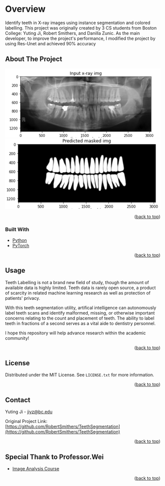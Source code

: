 # Overview
Identify teeth in X-ray images using instance segmentation and colored labelling.
This project was originally created by 3 CS students from Boston College: Yuting Ji, Robert Smithers, and Danilla Zunic.
As the main developer, to improve the project's performance, I modified the project by using Res-Unet and achieved 90% accuracy

<div id="top"></div>


<!-- ABOUT THE PROJECT -->
## About The Project

[![Teeth Art][teeth-art1]](https://github.com/jytjyt05/Xray-Teeth-Segmentation)
[![Teeth Art][teeth-art2]](https://github.com/jytjyt05/Xray-Teeth-Segmentation)

<p align="right">(<a href="#top">back to top</a>)</p>



### Built With

* [Python](https://www.python.org/)
* [PyTorch](https://pytorch.org/)

<p align="right">(<a href="#top">back to top</a>)</p>


<!-- ### Prerequisites

This is an example of how to list things you need to use the software and how to install them. It is recommended to install these within a virtual environment within the repository.

* PyTorch
  ```sh
  pip install torch
  ```


<!-- USAGE EXAMPLES -->
## Usage

Teeth Labelling is not a brand new field of study, though the amount of available data is highly limited. Teeth data is rarely open source, a product of scarcity in related machine learning research as well as protection of patients' privacy.

With this teeth segmentation utility, artifical intelligence can autonomously label teeth scans and identify malformed, missing, or otherwise important concerns relating to the count and placement of teeth. The ability to label teeth in fractions of a second serves as a vital aide to dentistry personnel.

I hope this repository will help advance research within the academic community!

<p align="right">(<a href="#top">back to top</a>)</p>


<!-- LICENSE -->
## License
Distributed under the MIT License. See `LICENSE.txt` for more information.
<p align="right">(<a href="#top">back to top</a>)</p>



<!-- CONTACT -->
## Contact
Yuting Ji - jiyz@bc.edu

Original Project Link: [https://github.com/RobertSmithers/TeethSegmentation](https://github.com/RobertSmithers/TeethSegmentation)
<p align="right">(<a href="#top">back to top</a>)</p>


<!-- ACKNOWLEDGMENTS -->
## Special Thank to Professor.Wei
* [Image Analysis Course](https://bc-cv.github.io/csci3397/s22/)
<p align="right">(<a href="#top">back to top</a>)</p>


<!-- [teeth-art]: images/logo.png -->
[teeth-art1]: images/input.png
[teeth-art2]: images/predicted.png
